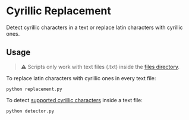 # Cyrillic Replacement

Detect cyrillic characters in a text or replace latin characters with cyrillic ones.

## Usage

> :warning: Scripts only work with text files (.txt) inside the [files directory](./files/).

To replace latin characters with cyrillic ones in every text file:

```shell
python replacement.py
```

To detect [supported cyrillic characters](./alphabet.py) inside a text file:

```shell
python detector.py
```
